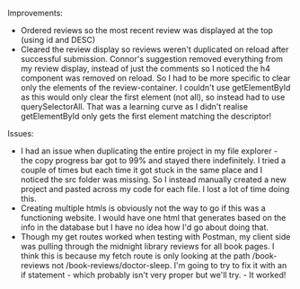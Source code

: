 Improvements:

- Ordered reviews so the most recent review was displayed at the top (using id and DESC)
- Cleared the review display so reviews weren't duplicated on reload after successful submission. Connor's suggestion removed everything from my review display, instead of just the comments so I noticed the h4 component was removed on reload. So I had to be more specific to clear only the elements of the review-container. I couldn't use getElementById as this would only clear the first element (not all), so instead had to use querySelectorAll. That was a learning curve as I didn't realise getElementById only gets the first element matching the descriptor!

Issues:

- I had an issue when duplicating the entire project in my file explorer - the copy progress bar got to 99% and stayed there indefinitely. I tried a couple of times but each time it got stuck in the same place and I noticed the src folder was missing. So I instead manually created a new project and pasted across my code for each file. I lost a lot of time doing this.
- Creating multiple htmls is obviously not the way to go if this was a functioning website. I would have one html that generates based on the info in the database but I have no idea how I'd go about doing that.
- Though my get routes worked when testing with Postman, my client side was pulling through the midnight library reviews for all book pages. I think this is because my fetch route is only looking at the path /book-reviews not /book-reviews/doctor-sleep. I'm going to try to fix it with an if statement - which probably isn't very proper but we'll try. - It worked!
